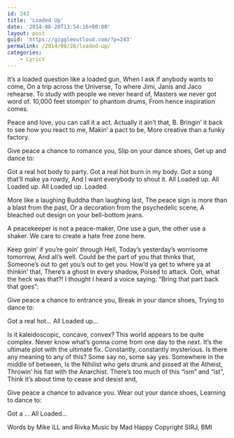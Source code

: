 ```yaml
---
id: 243
title: 'Loaded Up'
date: '2014-08-28T13:54:16+00:00'
layout: post
guid: 'https://giggleoutloud.com/?p=243'
permalink: /2014/08/28/loaded-up/
categories:
    - Lyrics
---
```


It’s a loaded question like a loaded gun,
When I ask if anybody wants to come,
On a trip across the Universe,
To where Jimi, Janis and Jaco rehearse.
To study with people we never heard of,
Masters we never got word of.
10,000 feet stompin’ to phantom drums,
From hence inspiration comes.

Peace and love, you can call it a act.
Actually it ain’t that, B.
Bringin’ it back to see how you react to me,
Makin’ a pact to be,
More creative than a funky factory.

Give peace a chance to romance you,
Slip on your dance shoes,
Get up and dance to:

Got a real hot body to party.
Got a real hot burn in my body.
Got a song that’ll make ya rowdy,
And I want everybody to shout it.
All Loaded up. All Loaded up.
All Loaded up. Loaded.

More like a laughing Buddha than laughing last,
The peace sign is more than a blast from the past,
Or a decoration from the psychedelic scene,
A bleached out design on your bell-bottom jeans.

A peacekeeper is not a peace-maker,
One use a gun, the other use a shaker.
We care to create a hate free zone here.

Keep goin’ if you’re goin’ through Hell,
Today’s yesterday’s worrisome tomorrow,
And all’s well.
Could be the part of you that thinks that,
Someone’s out to get you’s out to get you.
How’d ya get to where ya at thinkin’ that,
There’s a ghost in every shadow,
Poised to attack.
Ooh, what the heck was that?!
I thought I heard a voice saying:
“Bring that part back that goes”:

Give peace a chance to entrance you,
Break in your dance shoes,
Trying to dance to:

Got a real hot…
All Loaded up…

Is it kaleidoscopic, concave, convex?
This world appears to be quite complex.
Never know what’s gonna come from one day to the next.
It’s the ultimate plot with the ultimate fix.
Constantly, constantly mysterious.
Is there any meaning to any of this?
Some say no, some say yes.
Somewhere in the middle of between,
Is the Nihilist who gets drunk and pissed at the Atheist,
Throwin’ his fist with the Anarchist.
There’s too much of this “ism” and “ist”,
Think it’s about time to cease and desist and,

Give peace a chance to advance you.
Wear out your dance shoes,
Learning to dance to:

Got a …
All Loaded…

Words by Mike iLL and Rivka
Music by Mad Happy
Copyright SIRJ, BMI
